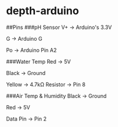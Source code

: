 # depth-arduino

##Pins
###pH Sensor
V+ -> Arduino's 3.3V

G -> Arduino G

Po -> Arduino Pin A2

###Water Temp
Red -> 5V

Black -> Ground

Yellow -> 4.7kΩ Resistor -> Pin 8

###Air Temp & Humidity
Black -> Ground

Red -> 5V

Data Pin -> Pin 2
